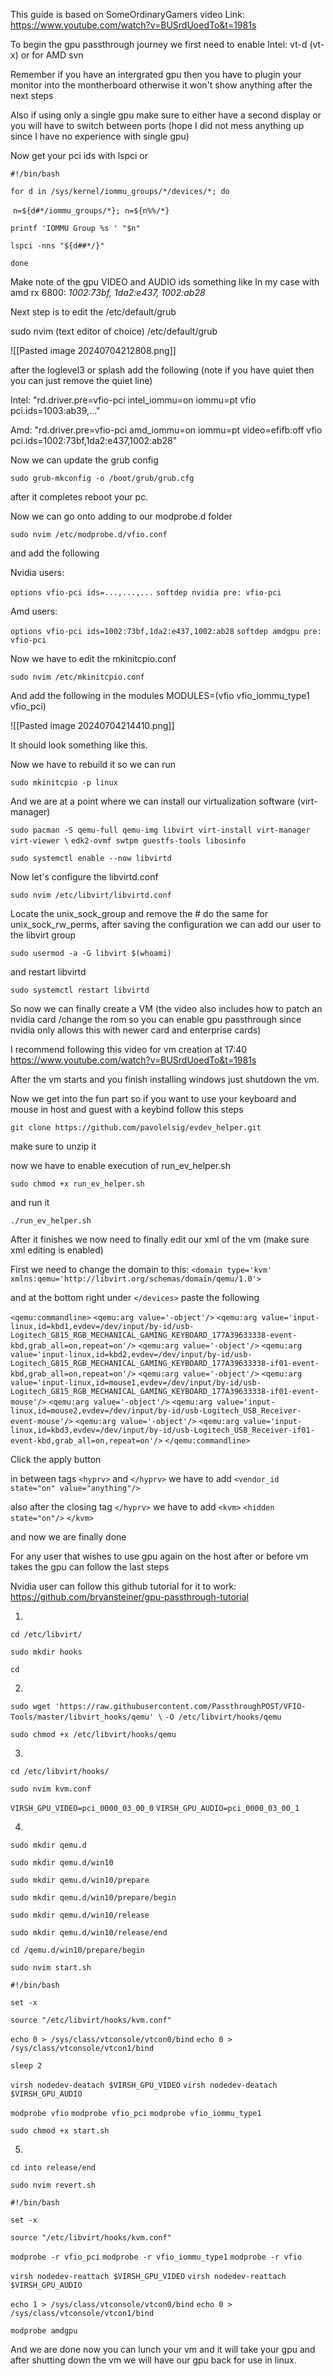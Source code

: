 This guide is based on SomeOrdinaryGamers video 
Link: https://www.youtube.com/watch?v=BUSrdUoedTo&t=1981s


To begin the gpu passthrough journey we first need to enable 
Intel: vt-d (vt-x) or for AMD svn

Remember if you have an intergrated gpu then you have to plugin your monitor into the montherboard otherwise it won't show anything after the next steps

Also if using only a single gpu make sure to either have a second display or you will have to switch between ports (hope I did not mess anything up since I have no experience with single gpu)

Now get your pci ids with lspci or 

`#!/bin/bash`

`for d in /sys/kernel/iommu_groups/*/devices/*; do`

  `n=${d#*/iommu_groups/*}; n=${n%%/*}`

  `printf 'IOMMU Group %s ' "$n"`

  `lspci -nns "${d##*/}"`

`done`

Make note of the gpu VIDEO and AUDIO ids something like
In my case with amd rx 6800: *1002:73bf, 1da2:e437, 1002:ab28* 


Next step is to edit the /etc/default/grub 

sudo nvim (text editor of choice) /etc/default/grub

![[Pasted image 20240704212808.png]]

after the loglevel3 or splash add the following (note if you have quiet then you can just remove the quiet line)

Intel: "rd.driver.pre=vfio-pci intel_iommu=on iommu=pt vfio pci.ids=1003:ab39,..."

Amd: "rd.driver.pre=vfio-pci amd_iommu=on iommu=pt video=efifb:off vfio pci.ids=1002:73bf,1da2:e437,1002:ab28"

Now we can update the grub config 

`sudo grub-mkconfig -o /boot/grub/grub.cfg`

after it completes reboot your pc.

Now we can go onto adding to our modprobe.d folder

`sudo nvim /etc/modprobe.d/vfio.conf`

and add the following

Nvidia users:

`options vfio-pci ids=...,...,...`
`softdep nvidia pre: vfio-pci`

Amd users:

`options vfio-pci ids=1002:73bf,1da2:e437,1002:ab28`
`softdep amdgpu pre: vfio-pci`


Now we have to edit the mkinitcpio.conf 

`sudo nvim /etc/mkinitcpio.conf`

And add the following in the modules 
MODULES=(vfio vfio_iommu_type1 vfio_pci)

![[Pasted image 20240704214410.png]]

It should look something like this.

Now we have to rebuild it so we can run 

`sudo mkinitcpio -p linux`

And we are at a point where we can install our virtualization software (virt-manager)

`sudo pacman -S qemu-full qemu-img libvirt virt-install virt-manager virt-viewer \`
`edk2-ovmf swtpm guestfs-tools libosinfo`

`sudo systemctl enable --now libvirtd`

Now let's configure the libvirtd.conf

`sudo nvim /etc/libvirt/libvirtd.conf`

Locate the unix_sock_group and remove the # do the same for unix_sock_rw_perms, 
after saving the configuration we can add our user to the libvirt group

`sudo usermod -a -G libvirt $(whoami)`

and restart libvirtd

`sudo systemctl restart libvirtd`

So now we can finally create a VM (the video also includes how to patch an nvidia card /change the rom so you can enable gpu passthrough since nvidia only allows this with newer card and enterprise cards)

I recommend following this video for vm creation at 17:40
https://www.youtube.com/watch?v=BUSrdUoedTo&t=1981s

After the vm starts and you finish installing windows just shutdown the vm.

Now we get into the fun part so if you want to use your keyboard and mouse in host and guest with a keybind follow this steps 

`git clone https://github.com/pavolelsig/evdev_helper.git`

make sure to unzip it

now we have to enable execution of run_ev_helper.sh

`sudo chmod +x run_ev_helper.sh`

and run it

`./run_ev_helper.sh`


After it finishes we now need to finally edit our xml of the vm (make sure xml editing is enabled)

First we need to change the domain to this:
`<domain type='kvm' xmlns:qemu='http://libvirt.org/schemas/domain/qemu/1.0'>`

and at the bottom right under `</devices>`  paste the following

 `<qemu:commandline>`
	`<qemu:arg value='-object'/>`
	`<qemu:arg value='input-linux,id=kbd1,evdev=/dev/input/by-id/usb-Logitech_G815_RGB_MECHANICAL_GAMING_KEYBOARD_177A39633338-event-kbd,grab_all=on,repeat=on'/>`
	`<qemu:arg value='-object'/>`
	`<qemu:arg value='input-linux,id=kbd2,evdev=/dev/input/by-id/usb-Logitech_G815_RGB_MECHANICAL_GAMING_KEYBOARD_177A39633338-if01-event-kbd,grab_all=on,repeat=on'/>`
	`<qemu:arg value='-object'/>`
	`<qemu:arg value='input-linux,id=mouse1,evdev=/dev/input/by-id/usb-Logitech_G815_RGB_MECHANICAL_GAMING_KEYBOARD_177A39633338-if01-event-mouse'/>`
	`<qemu:arg value='-object'/>`
	`<qemu:arg value='input-linux,id=mouse2,evdev=/dev/input/by-id/usb-Logitech_USB_Receiver-event-mouse'/>`
	`<qemu:arg value='-object'/>`
	`<qemu:arg value='input-linux,id=kbd3,evdev=/dev/input/by-id/usb-Logitech_USB_Receiver-if01-event-kbd,grab_all=on,repeat=on'/>`
  `</qemu:commandline>`

Click the apply button

in between tags `<hyprv>` and `</hyprv>` we have to add `<vendor_id state="on" value="anything"/>`

also after the closing tag `</hyprv>` we have to add
`<kvm>`
`<hidden state="on"/>`
`</kvm>`

and now we are finally done

For any user that wishes to use gpu again on the host after or before vm takes the gpu can follow the last steps

Nvidia user can follow this github tutorial for it to work:
https://github.com/bryansteiner/gpu-passthrough-tutorial

1.
`cd /etc/libvirt/`

`sudo mkdir hooks`

`cd` 

2.
`sudo wget 'https://raw.githubusercontent.com/PassthroughPOST/VFIO-Tools/master/libvirt_hooks/qemu' \`
     `-O /etc/libvirt/hooks/qemu`


`sudo chmod +x /etc/libvirt/hooks/qemu`

3.

`cd /etc/libvirt/hooks/`

`sudo nvim kvm.conf`

`VIRSH_GPU_VIDEO=pci_0000_03_00_0`
`VIRSH_GPU_AUDIO=pci_0000_03_00_1`


4.
`sudo mkdir qemu.d` 

`sudo mkdir qemu.d/win10`

`sudo mkdir qemu.d/win10/prepare`

`sudo mkdir qemu.d/win10/prepare/begin`

`sudo mkdir qemu.d/win10/release`

`sudo mkdir qemu.d/win10/release/end`



`cd /qemu.d/win10/prepare/begin`


`sudo nvim start.sh` 


`#!/bin/bash`

`set -x` 

`source "/etc/libvirt/hooks/kvm.conf"`

`echo 0 > /sys/class/vtconsole/vtcon0/bind`
`echo 0 > /sys/class/vtconsole/vtcon1/bind`

`sleep 2` 

`virsh nodedev-deatach $VIRSH_GPU_VIDEO`
`virsh nodedev-deatach $VIRSH_GPU_AUDIO`

`modprobe vfio`
`modprobe vfio_pci`
`modprobe vfio_iommu_type1`


`sudo chmod +x start.sh` 

5.

`cd into release/end`

`sudo nvim revert.sh` 


`#!/bin/bash`

`set -x` 

`source "/etc/libvirt/hooks/kvm.conf"`

`modprobe -r vfio_pci`
`modprobe -r vfio_iommu_type1`
`modprobe -r vfio`

`virsh nodedev-reattach $VIRSH_GPU_VIDEO`
`virsh nodedev-reattach $VIRSH_GPU_AUDIO`

`echo 1 > /sys/class/vtconsole/vtcon0/bind`
`echo 0 > /sys/class/vtconsole/vtcon1/bind`

`modprobe amdgpu`



And we are done now you can lunch your vm and it will take your gpu and after shutting down the vm we will have our gpu back for use in linux.